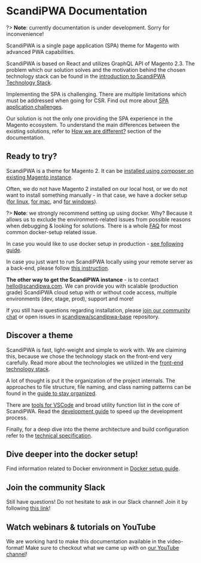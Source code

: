 # ScandiPWA Documentation

?> **Note**: currently documentation is under development. Sorry for inconvenience!

ScandiPWA is a single page application (SPA) theme for Magento with advanced PWA capabilities.

ScandiPWA is based on React and utilizes GraphQL API of Magento 2.3. The problem which our solution solves and the motivation behind the chosen technology stack can be found in the [introduction to ScandiPWA Technology Stack](/overview/introduction.md).

Implementing the SPA is challenging. There are multiple limitations which must be addressed when going for CSR. Find out more about [SPA application challenges](/overview/challenges.md).

Our solution is not the only one providing the SPA experience in the Magento ecosystem. To understand the main differences between the existing solutions, refer to [How we are different?](/overview/existing-solutions.md) section of the documentation.

## Ready to try?

ScandiPWA is a theme for Magento 2. It can be [installed using composer on existing Magento instance](/setup/on-existing-m2.md).

Often, we do not have Magento 2 installed on our local host, or we do not want to install something manually - in that case, we have a docker setup ([for linux](/setup/docker/linux.md), [for mac](/setup/docker/mac.md), and [for windows](/setup/docker/windows.md)).

?> **Note**: we strongly recommend setting up using docker. Why? Because it allows us to exclude the environment-related issues from possible reasons when debugging & looking for solutions. There is a whole [FAQ](/setup/docker/faq.md) for most common docker-setup related issue.

In case you would like to use docker setup in production - [see following guide](/setup/docker/production.md).

In case you just want to run ScandiPWA locally using your remote server as a back-end, please follow [this instruction](/setup/with-remote-m2.md).

**The other way to get the ScandiPWA instance** - is to contact hello@scandipwa.com. We can provide you with scalable (production grade) ScandiPWA cloud setup with or without code access, multiple environments (dev, stage, prod), support and more!

If you still have questions regarding installation, please [join our community chat](https://join.slack.com/t/scandipwa/shared_invite/enQtNzE2Mjg1Nzg3MTg5LTQwM2E2NmQ0NmQ2MzliMjVjYjQ1MTFiYWU5ODAyYTYyMGQzNWM3MDhkYzkyZGMxYTJlZWI1N2ExY2Q1MDMwMTk) or open issues in [scandipwa/scandipwa-base](https://github.com/scandipwa/scandipwa-base) repository.

## Discover a theme

ScandiPWA is fast, light-weight and simple to work with. We are claiming this, because we chose the technology stack on the front-end very carefully. Read more about the technologies we utilized in the [front-end technology stack](/scandipwa/stack.md).

A lot of thought is put it the organization of the project internals. The approaches to file structure, file naming, and class naming patterns can be found in the [guide to stay organized](/scandipwa/organization.md).

There are [tools for VSCode](https://github.com/scandipwa/scandipwa-development-toolkit) and broad utility function list in the core of ScandiPWA. Read the [development guide](/scandipwa/development.md) to speed up the development process.

Finally, for a deep dive into the theme architecture and build configuration refer to the [technical specification](/theme/01-Project.md).

## Dive deeper into the docker setup!

Find information related to Docker environment in [Docker setup guide](/docker/02-structure-overview).

## Join the community Slack

Still have questions! Do not hesitate to ask in our Slack channel! Join it by following [this link](https://join.slack.com/t/scandipwa/shared_invite/enQtNzE2Mjg1Nzg3MTg5LTQwM2E2NmQ0NmQ2MzliMjVjYjQ1MTFiYWU5ODAyYTYyMGQzNWM3MDhkYzkyZGMxYTJlZWI1N2ExY2Q1MDMwMTk)!

## Watch webinars & tutorials on YouTube

We are working hard to make this documentation available in the video-format! Make sure to checkout what we came up with on [our YouTube channel](https://www.youtube.com/channel/UCvnxo7rh5NRwvMHtJga9fww/playlists)!

<!--

## Developing docs

Documentation live version <https://docs.scandipwa.com>
Documentation repository <https://github.com/scandipwa/docs>

Docs written in Markdown, use any editor as you like
**If you add new page to the docs, add it also to the `/_sidebar.md`**

[Docsify](https://docsify.js.org/#/?id=docsify) is used to make local preview, with additional plugins and generate

To use local preview you will need:

-   Setup Docsify with `npm install`
-   Execute `npm run serve` to start in dev mode
-   Preview the changes on <http://localhost:4000>

 -->
